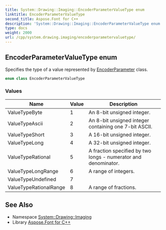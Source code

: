 ```yaml
---
title: System::Drawing::Imaging::EncoderParameterValueType enum
linktitle: EncoderParameterValueType
second_title: Aspose.Font for C++
description: 'System::Drawing::Imaging::EncoderParameterValueType enum. Specifies the type of a value represented by EncoderParameter class in C++.'
type: docs
weight: 2000
url: /cpp/system.drawing.imaging/encoderparametervaluetype/
---
```

## EncoderParameterValueType enum


Specifies the type of a value represented by [EncoderParameter](../encoderparameter/) class.

```cpp
enum class EncoderParameterValueType
```

### Values

| Name | Value | Description |
| --- | --- | --- |
| ValueTypeByte | 1 | An 8-bit unsigned integer. |
| ValueTypeAscii | 2 | An 8-bit unsigned integer containing one 7-bit ASCII. |
| ValueTypeShort | 3 | A 16-bit unsigned integer. |
| ValueTypeLong | 4 | A 32-bit unsigned integer. |
| ValueTypeRational | 5 | A fraction specified by two longs - numerator and denominator. |
| ValueTypeLongRange | 6 | A range of integers. |
| ValueTypeUndefined | 7 |  |
| ValueTypeRationalRange | 8 | A range of fractions. |

## See Also

* Namespace [System::Drawing::Imaging](../)
* Library [Aspose.Font for C++](../../)
